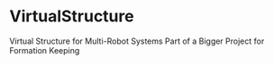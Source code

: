 # VirtualStructure
Virtual Structure for Multi-Robot Systems
Part of a Bigger Project for Formation Keeping

